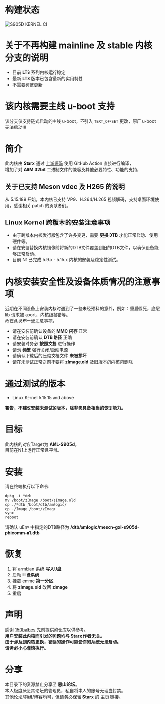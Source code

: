 # 构建状态

![S905D KERNEL CI](https://github.com/SuzukiHonoka/s905d-kernel-precompiled/workflows/S905D%20KERNEL%20CI/badge.svg?branch=master)

# 关于不再构建 mainline 及 stable 内核分支的说明 

- 目前 **LTS** 系列内核运行稳定
- 最新 **LTS** 版本已包含最新的实用特性
- 不需要频繁更新

# 该内核需要主线 u-boot 支持 
该分支仅支持链式启动的主线 u-boot，不引入 `TEXT_OFFSET` 更改，原厂 u-boot 无法启动!!!  

# 简介

此内核由 **Starx** 通过 [上游源码](https://www.kernel.org/) 使用 GitHub Action 直接进行编译，  
增加了对 **ARM 32bit** 二进制文件的兼容及其他必要特性、功能的支持。  

## 关于已支持 Meson vdec 及 H265 的说明

从 5.15.189 开始，本内核已支持 VP9、H.264/H.265 视频解码，支持桌面环境使用，感谢相关 patch 的贡献者们。

## Linux Kernel 跨版本的安装注意事项

- 由于跨版本内核发行版包含了许多变更，需要 **更换 DTB** 才能正常启动、使用硬件等。  
- 请在安装替换内核镜像前将新的DTB文件覆盖到旧的DTB文件，以确保设备能够正常启动。  
- 目前 N1 已完成 5.9.x - 5.15.x 内核的安装及稳定性测试。

# 内核安装安全性及设备体质情况的注意事项

近期在不同设备上安装内核时遇到了一些未经预料的意外，例如：重启假死，底层 lib 请求被 abort，内核级报错等。  
故在此发布一些注意事项。  

- 请在安装前确认设备的 **MMC 闪存** 正常
- 请在安装前确认 **DTB 路径** 正确
- 请安装时务必 **按照文档** 进行操作
- 请勿 **频繁** 强行关闭/启动电源
- 请确认下载后的压缩文档文件 **未被损坏**
- 请在未测试正常之前不要将 **zImage.old** 及旧版本的内核包删除

# 通过测试的版本

- Linux Kernel 5.15.15 and above

**警告，不建议安装未测试的版本，除非您具备相当的恢复能力。**

# 目标

此内核的对应Target为 **AML-S905d**。  
目前在N1上运行正常且平滑。

# 安装

请在终端执行以下命令:

```
dpkg -i *deb
mv /boot/zImage /boot/zImage.old
cp ./*dtb /boot/dtb/amlogic/
cp ./Image /boot/zImage
sync
reboot
```

请确认 uEnv 中指定的DTB路径为 **/dtb/amlogic/meson-gxl-s905d-phicomm-n1.dtb**

# 恢复

1. 将 armbian 系统 **写入U盘**
2. 启动 **U 盘系统**
3. 挂载 emmc **第一分区**
4. 将 **zImage.old** 改回 **zImage** 
5. 重启

# 声明

感谢 [150balbes](https://github.com/150balbes) 先前提供的仓库以供参考。  
**用户安装此内核而引发的问题均与 Starx 作者无关。  
由于涉及到内核更换，错误的操作可能使你的系统无法启动。  
请务必小心谨慎执行。**

# 分享

本目录下的资源禁止分享至 **恩山论坛**。  
本人极度厌恶其论坛的管理员，私自将本人的账号无理由封禁。  
其他论坛/群组/博客均可，但请务必保留 **Starx** 的 [主页](https://www.starx.ink) 链接。
